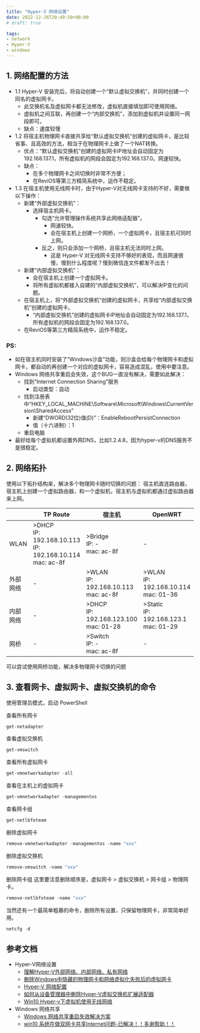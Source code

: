 ```yaml
---
title: "Hyper-V 网络设置"
date: 2022-12-26T20:49:50+08:00
# draft: true

tags:
- network
- Hyper-V
- windows
---
```


## 1. 网络配置的方法

- 1.1 Hyper-V 安装完后，将自动创建一个“默认虚拟交换机”，并同时创建一个同名的虚拟网卡。
    - 此交换机名及虚拟网卡都无法修改，虚拟机直接填加即可使用网络。
    - 虚拟机之间互联，再创建一个“内部交换机”，添加到虚拟机并设置同一网段即可。
    - 缺点：速度较慢
- 1.2 将宿主机物理网卡直接共享给“默认虚拟交换机”创建的虚拟网卡，是比较省事、且高效的方法，相当于在物理网卡上做了一个NAT转换。
    - 优点：“默认虚拟交换机”创建的虚拟网卡IP地址会自动固定为192.168.137.1，所有虚拟机的网段会固定为192.168.137.0。网速较快。
    - 缺点：
        - 在多个物理网卡之间切换时非常不方便；
        - 在ReviOS等第三方精简系统中，运作不稳定。
- 1.3 在宿主机使用无线网卡时，由于Hyper-V对无线网卡支持的不好，需要做以下操作：
    - 新建“外部虚拟交换机”：
        - 选择宿主机网卡。
            - 勾选“允许管理操作系统共享此网络适配器”。
                - 网速较快。
                - 会在宿主机上创建一个网桥，一个虚拟网卡，且宿主机可同时上网。
            - 反之，则只会添加一个网桥，且宿主机无法同时上网。
                - 这是 Hyper-V 对无线网卡支持不够好的表现，而且网速很慢，慢到什么程度呢？慢到微信连文件都发不出去！
    - 新建“内部虚拟交换机”：
        - 会在宿主机上创建一个虚拟网卡。
        - 将所有虚拟机都接入自建的“内部虚拟交换机”，可以解决IP变化的问题。
    - 在宿主机上，将“外部虚拟交换机”创建的虚拟网卡，共享给“内部虚拟交换机”创建的虚拟网卡。
        - “内部虚拟交换机”创建的虚拟网卡IP地址会自动固定为192.168.137.1，所有虚拟机的网段会固定为192.168.137.0。
    - 在ReviOS等第三方精简系统中，运作不稳定。

### PS: 
- 如在宿主机同时安装了“Windows沙盒”功能，则沙盒会给每个物理网卡和虚拟网卡，都自动的再创建一个对应的虚拟网卡，容易造成混乱，使用中要注意。
- Windows 网络共享重启会失效，这个BUG一直没有解决，需要如此解决：
    - 找到“Internet Connection Sharing”服务
        - 启动类型：自动
    - 找到注册表中“HKEY_LOCAL_MACHINE\Software\Microsoft\Windows\CurrentVersion\SharedAccess”
        - 新建“DWORD(32位)值(D)”：EnableRebootPersistConnection
        - 值（十六进制）：1
    - 重启电脑
- 最好给每个虚拟机都设置外网DNS，比如1.2.4.8，因为hyper-v的DNS服务不是很稳定。

## 2. 网络拓扑

使用以下拓扑结构来，解决多个物理网卡随时切换的问题：
宿主机直连路由器，宿主机上创建一个虚拟路由器，和一个虚拟机，宿主机与虚拟机都通过虚拟路由器来上网。

|         | TP Route | 宿主机 | OpenWRT | 虚拟机 |
|---------|----------| ----- | ------- | ------ |
| WLAN    | >DHCP<br>IP: 192.168.10.113<br>IP: 192.168.10.114<br>mac: ac-8f | >Bridge<br>IP: -<br>mac: ac-8f             | - | - |
| 外部网络 | -        | >WLAN<br>IP: 192.168.10.113<br>mac: ac-8f                       | >WLAN<br>IP: 192.168.10.114<br>mac: 01-36  | -                                         |
| 内部网络 | -        | >DHCP<br>IP: 192.168.123.100<br>mac: 01-28           | >Static<br>IP: 192.168.123.1<br>mac: 01-29 | >DHCP<br>IP: 192.168.123.102<br>mac: 01-2c |
| 网桥    | -        | >Switch<br>IP: -<br>mac: ac-8f             | -                                         | -                                         | 

可以尝试使用网桥功能，解决多物理网卡切换的问题

## 3. 查看网卡、虚拟网卡、虚拟交换机的命令

使用管理员模式，启动 PowerShell

查看所有网卡
```powershell
get-netadapter 
```
查看虚拟交换机
```powershell
get-vmswitch
```
查看所有虚拟网卡
```powershell
get-vmnetworkadapter -all 
```
查看在主机上的虚拟网卡
```powershell
get-vmnetworkadapter -managementos 
```
查看网卡组
```powershell
get-netlbfoteam
```
删除虚拟网卡
```powershell
remove-vmnetworkadapter -managementos -name "xxx"
```
删除虚拟交换机
```powershell
remove-vmswitch -name "xxx"
```
删除网卡组
这里要注意删除顺序是，虚拟网卡 >  虚拟交换机 > 网卡组 > 物理网卡。
```powershell
remove-netlbfoteam -name "xxx"
```
当然还有一个最简单粗暴的命令，删除所有设置，只保留物理网卡，非常简单好用。
```powershell
netcfg -d
```

## 参考文档

- Hyper-V网络设置
    - [理解Hyper-V外部网络、内部网络、私有网络](https://www.junmajinlong.com/virtual/network/hyperv_net/)
    - [删除Windows中隐藏的物理网卡和网络虚拟化失败后的虚拟网卡](https://www.cnblogs.com/qingspace/p/4268993.html)
    - [Hyper-V 网络配置](https://blog.51cto.com/u_15162069/2761935)
    - [如何从设备管理器中删除Hyper-V虚拟交换机扩展适配器](https://www.it-swarm.cn/zh/hyper-v/%E5%A6%82%E4%BD%95%E4%BB%8E%E8%AE%BE%E5%A4%87%E7%AE%A1%E7%90%86%E5%99%A8%E4%B8%AD%E5%88%A0%E9%99%A4hyperv%E8%99%9A%E6%8B%9F%E4%BA%A4%E6%8D%A2%E6%9C%BA%E6%89%A9%E5%B1%95%E9%80%82%E9%85%8D%E5%99%A8/960270896/)
    - [Win10 Hyper-v下虚拟机使用无线网络](https://www.cnblogs.com/daner1257/p/9824745.html)
- Windows 网络共享
    - [Windows 网络共享重启失效解决方案](https://blog.moeyukina.top/index.php/2019/12/08/windowsics/)
    - [win10 系统在做双网卡共享Internet问题-已解决！！多谢帮助！！](https://social.technet.microsoft.com/Forums/security/zh-CN/efb64b6a-a90c-469c-ba42-53866ddde7ad/win10?forum=win10itprogeneralCN)